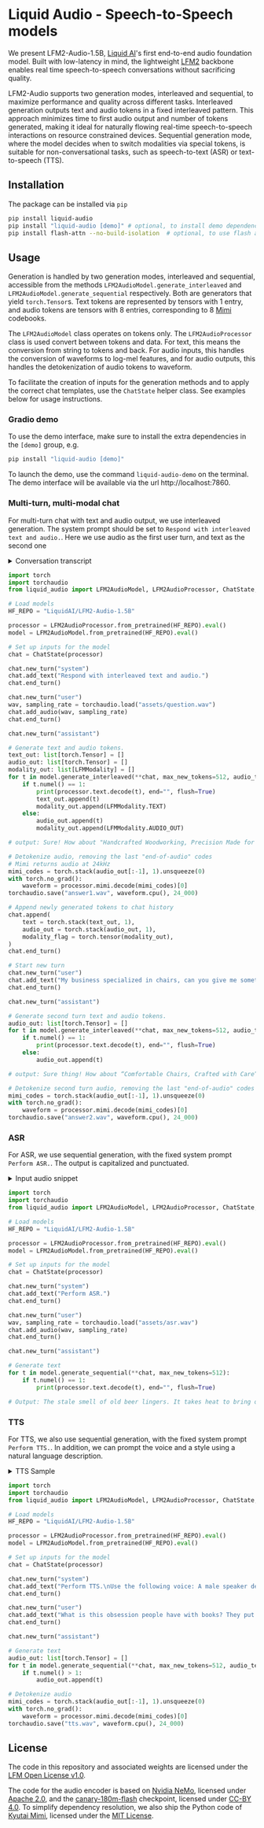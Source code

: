 # Liquid Audio - Speech-to-Speech models

We present LFM2-Audio-1.5B, [Liquid AI](https://www.liquid.ai/)'s first end-to-end audio foundation model. Built with low-latency in mind, the lightweight [LFM2](https://huggingface.co/LiquidAI/LFM2-1.2B) backbone enables real time speech-to-speech conversations without sacrificing quality.

LFM2-Audio supports two generation modes, interleaved and sequential, to maximize performance and quality across different tasks. Interleaved generation outputs text and audio tokens in a fixed interleaved pattern. This approach minimizes time to first audio output and number of tokens generated, making it ideal for naturally flowing real-time speech-to-speech interactions on resource constrained devices. Sequential generation mode, where the model decides when to switch modalities via special tokens, is suitable for non-conversational tasks, such as speech-to-text (ASR) or text-to-speech (TTS).

## Installation
The package can be installed via `pip`
```bash
pip install liquid-audio
pip install "liquid-audio [demo]" # optional, to install demo dependencies
pip install flash-attn --no-build-isolation  # optional, to use flash attention 2. Will fallback to torch SDPA if not installed
```

## Usage
Generation is handled by two generation modes, interleaved and sequential, accessible from the methods `LFM2AudioModel.generate_interleaved` and `LFM2AudioModel.generate_sequential` respectively. Both are generators that yield `torch.Tensor`s. Text tokens are represented by tensors with 1 entry, and audio tokens are tensors with 8 entries, corresponding to 8 [Mimi](https://huggingface.co/docs/transformers/en/model_doc/mimi) codebooks.

The `LFM2AudioModel` class operates on tokens only. The `LFM2AudioProcessor` class is used convert between tokens and data. For text, this means the conversion from string to tokens and back. For audio inputs, this handles the conversion of waveforms to log-mel features, and for audio outputs, this handles the detokenization of audio tokens to waveform.

To facilitate the creation of inputs for the generation methods and to apply the correct chat templates, use the `ChatState` helper class. See examples below for usage instructions.

### Gradio demo
To use the demo interface, make sure to install the extra dependencies in the `[demo]` group, e.g.
```bash
pip install "liquid-audio [demo]"
```
To launch the demo, use the command `liquid-audio-demo` on the terminal. The demo interface will be available via the url http://localhost:7860.

### Multi-turn, multi-modal chat
For multi-turn chat with text and audio output, we use interleaved generation. The system prompt should be set to `Respond with interleaved text and audio.`. Here we use audio as the first user turn, and text as the second one

<details>

<summary>Conversation transcript</summary>

**User**

https://github.com/user-attachments/assets/e2ffb8c3-c84c-4460-9cb8-f95a13b6eec6

**Assistant**

Sure! How about "Handcrafted Woodworking, Precision Made for You"? Another option could be "Quality Woodworking, Quality Results." If you want something more personal, you might try "Your Woodworking Needs, Our Expertise."

https://github.com/user-attachments/assets/019664b5-3480-4801-b05a-bd62ddcb8d3e

**User**

My business specialized in chairs, can you give me something related to that?

**Assistant**

Sure thing! How about “Comfortable Chairs, Crafted with Care” or “Elegant Seats, Handcrafted for You”? Let me know if you’d like a few more options.

https://github.com/user-attachments/assets/d0d054b2-6d1d-49fb-94df-4aa0b6641990

</details>

```python
import torch
import torchaudio
from liquid_audio import LFM2AudioModel, LFM2AudioProcessor, ChatState, LFMModality

# Load models
HF_REPO = "LiquidAI/LFM2-Audio-1.5B"

processor = LFM2AudioProcessor.from_pretrained(HF_REPO).eval()
model = LFM2AudioModel.from_pretrained(HF_REPO).eval()

# Set up inputs for the model
chat = ChatState(processor)

chat.new_turn("system")
chat.add_text("Respond with interleaved text and audio.")
chat.end_turn()

chat.new_turn("user")
wav, sampling_rate = torchaudio.load("assets/question.wav")
chat.add_audio(wav, sampling_rate)
chat.end_turn()

chat.new_turn("assistant")

# Generate text and audio tokens.
text_out: list[torch.Tensor] = []
audio_out: list[torch.Tensor] = []
modality_out: list[LFMModality] = []
for t in model.generate_interleaved(**chat, max_new_tokens=512, audio_temperature=1.0, audio_top_k=4):
    if t.numel() == 1:
        print(processor.text.decode(t), end="", flush=True)
        text_out.append(t)
        modality_out.append(LFMModality.TEXT)
    else:
        audio_out.append(t)
        modality_out.append(LFMModality.AUDIO_OUT)

# output: Sure! How about "Handcrafted Woodworking, Precision Made for You"? Another option could be "Quality Woodworking, Quality Results." If you want something more personal, you might try "Your Woodworking Needs, Our Expertise."

# Detokenize audio, removing the last "end-of-audio" codes
# Mimi returns audio at 24kHz
mimi_codes = torch.stack(audio_out[:-1], 1).unsqueeze(0)
with torch.no_grad():
    waveform = processor.mimi.decode(mimi_codes)[0]
torchaudio.save("answer1.wav", waveform.cpu(), 24_000)

# Append newly generated tokens to chat history
chat.append(
    text = torch.stack(text_out, 1),
    audio_out = torch.stack(audio_out, 1),
    modality_flag = torch.tensor(modality_out),
)
chat.end_turn()

# Start new turn
chat.new_turn("user")
chat.add_text("My business specialized in chairs, can you give me something related to that?")
chat.end_turn()

chat.new_turn("assistant")

# Generate second turn text and audio tokens.
audio_out: list[torch.Tensor] = []
for t in model.generate_interleaved(**chat, max_new_tokens=512, audio_temperature=1.0, audio_top_k=4):
    if t.numel() == 1:
        print(processor.text.decode(t), end="", flush=True)
    else:
        audio_out.append(t)

# output: Sure thing! How about “Comfortable Chairs, Crafted with Care” or “Elegant Seats, Handcrafted for You”? Let me know if you’d like a few more options.

# Detokenize second turn audio, removing the last "end-of-audio" codes
mimi_codes = torch.stack(audio_out[:-1], 1).unsqueeze(0)
with torch.no_grad():
    waveform = processor.mimi.decode(mimi_codes)[0]
torchaudio.save("answer2.wav", waveform.cpu(), 24_000)
```


### ASR
For ASR, we use sequential generation, with the fixed system prompt `Perform ASR.`. The output is capitalized and punctuated.

<details>

<summary>Input audio snippet</summary>

https://github.com/user-attachments/assets/b3cc017f-363d-49f3-8e7d-f6db9556900e

**Model output**: The stale smell of old beer lingers. It takes heat to bring out the odor. A cold dip restores health and zest. A salt pickle tastes fine with ham. Tacos al pastor are my favorite. A zestful food is the hot cross bun.

</details>

```python
import torch
import torchaudio
from liquid_audio import LFM2AudioModel, LFM2AudioProcessor, ChatState, LFMModality

# Load models
HF_REPO = "LiquidAI/LFM2-Audio-1.5B"

processor = LFM2AudioProcessor.from_pretrained(HF_REPO).eval()
model = LFM2AudioModel.from_pretrained(HF_REPO).eval()

# Set up inputs for the model
chat = ChatState(processor)

chat.new_turn("system")
chat.add_text("Perform ASR.")
chat.end_turn()

chat.new_turn("user")
wav, sampling_rate = torchaudio.load("assets/asr.wav")
chat.add_audio(wav, sampling_rate)
chat.end_turn()

chat.new_turn("assistant")

# Generate text
for t in model.generate_sequential(**chat, max_new_tokens=512):
    if t.numel() == 1:
        print(processor.text.decode(t), end="", flush=True)

# Output: The stale smell of old beer lingers. It takes heat to bring out the odor. A cold dip restores health and zest. A salt pickle tastes fine with ham. Tacos al pastor are my favorite. A zestful food is the hot cross bun.
```

### TTS
For TTS, we also use sequential generation, with the fixed system prompt `Perform TTS.`. In addition, we can prompt the voice and a style using a natural language description.

<details>

<summary>TTS Sample</summary>

**Voice description**: A male speaker delivers his lines with a low-pitched voice and an animated tone. The recording is of excellent quality with almost no noise and a very close-sounding atmosphere.

**Input sentence**: What is this obsession people have with books? They put them in their houses—like they're trophies. What do you need it for after you read it?

**Output audio**

https://github.com/user-attachments/assets/2fa953cf-d8a8-477a-b841-c4f18d9266e6

</details>

```python
import torch
import torchaudio
from liquid_audio import LFM2AudioModel, LFM2AudioProcessor, ChatState, LFMModality

# Load models
HF_REPO = "LiquidAI/LFM2-Audio-1.5B"

processor = LFM2AudioProcessor.from_pretrained(HF_REPO).eval()
model = LFM2AudioModel.from_pretrained(HF_REPO).eval()

# Set up inputs for the model
chat = ChatState(processor)

chat.new_turn("system")
chat.add_text("Perform TTS.\nUse the following voice: A male speaker delivers his lines with a low-pitched voice and an animated tone. The recording is of excellent quality with almost no noise and a very close-sounding atmosphere.")
chat.end_turn()

chat.new_turn("user")
chat.add_text("What is this obsession people have with books? They put them in their houses—like they're trophies. What do you need it for after you read it?")
chat.end_turn()

chat.new_turn("assistant")

# Generate text
audio_out: list[torch.Tensor] = []
for t in model.generate_sequential(**chat, max_new_tokens=512, audio_temperature = 0.8, audio_top_k=64):
    if t.numel() > 1:
        audio_out.append(t)

# Detokenize audio
mimi_codes = torch.stack(audio_out[:-1], 1).unsqueeze(0)
with torch.no_grad():
    waveform = processor.mimi.decode(mimi_codes)[0]
torchaudio.save("tts.wav", waveform.cpu(), 24_000)
```


## License
The code in this repository and associated weights are licensed under the [LFM Open License v1.0](LICENSE).

The code for the audio encoder is based on [Nvidia NeMo](https://github.com/NVIDIA-NeMo/NeMo/tree/main), licensed under [Apache 2.0](https://github.com/NVIDIA-NeMo/NeMo/blob/294ddff187f68c055d87ffe9400e65975b38693d/LICENSE), and the [canary-180m-flash](https://huggingface.co/nvidia/canary-180m-flash) checkpoint, licensed under [CC-BY 4.0](https://huggingface.co/datasets/choosealicense/licenses/blob/main/markdown/cc-by-4.0.md). To simplify dependency resolution, we also ship the Python code of [Kyutai Mimi](https://github.com/kyutai-labs/moshi), licensed under the [MIT License](https://github.com/kyutai-labs/moshi/blob/aee53fc0fc0119e4d7343e5ea4dd6ddafd7f09c4/LICENSE-MIT).
